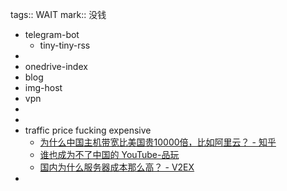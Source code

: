 tags:: WAIT
mark:: 没钱
- telegram-bot
  - tiny-tiny-rss
-
- onedrive-index
- blog
- img-host
- vpn
-
-
- traffic price fucking expensive
  - [为什么中国主机带宽比美国贵10000倍，比如阿里云？ - 知乎](https://www.zhihu.com/question/324830636)
  - [谁也成为不了中国的 YouTube-品玩](https://www.pingwest.com/a/213990)
  - [国内为什么服务器成本那么高？ - V2EX](https://www.v2ex.com/t/837890)
-